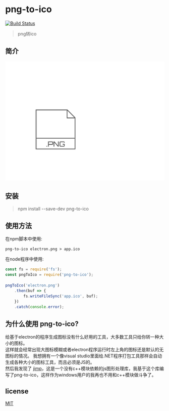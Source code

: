 # png-to-ico

[![Build Status](https://travis-ci.org/steambap/png-to-ico.svg?branch=master)](https://travis-ci.org/steambap/png-to-ico)

> png转ico

## 简介
![image](assets/png-to-ico.gif)

## 安装
> npm install --save-dev png-to-ico

## 使用方法
在npm脚本中使用:
```
png-to-ico electron.png > app.ico
```

在node程序中使用:
```JavaScript
const fs = require('fs');
const pngToIco = require('png-to-ico');

pngToIco('electron.png')
	.then(buf => {
		fs.writeFileSync('app.ico', buf);
	})
	.catch(console.error);
```

## 为什么使用 png-to-ico?
给基于electron的程序生成图标没有什么好用的工具，大多数工具只给你转一种大小的图标。  
这样就会经常出现大图标模糊或者electron程序运行时左上角的图标还是默认的无图标的情况。
我想拥有一个像visual studio里面给.NET程序打包工具那样会自动生成各种大小的图标工具，而且必须是JS的。  
然后我发现了 [jimp](https://github.com/oliver-moran/jimp)，这是一个没有c++模块依赖的js图形处理库，我基于这个库编写了png-to-ico，这样作为windows用户的我再也不用和c++模块做斗争了。  

## license
[MIT](LICENSE)

